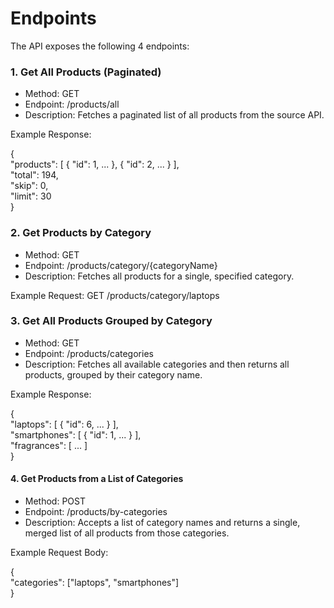 # Endpoints
The API exposes the following 4 endpoints:

### 1. Get All Products (Paginated)
- Method: GET
- Endpoint: /products/all
- Description: Fetches a paginated list of all products from the source API.

Example Response:

{\
    "products": [ { "id": 1, ... }, { "id": 2, ... } ],\
    "total": 194,\
    "skip": 0,\
    "limit": 30\
}

### 2. Get Products by Category
- Method: GET
- Endpoint: /products/category/{categoryName}
- Description: Fetches all products for a single, specified category.

Example Request: GET /products/category/laptops

### 3. Get All Products Grouped by Category
- Method: GET
- Endpoint: /products/categories
- Description: Fetches all available categories and then returns all products, grouped by their category name.

Example Response:

{\
    "laptops": [ { "id": 6, ... } ],\
    "smartphones": [ { "id": 1, ... } ],\
    "fragrances": [ ... ]\
}

#### 4. Get Products from a List of Categories
- Method: POST
- Endpoint: /products/by-categories
- Description: Accepts a list of category names and returns a single, merged list of all products from those categories.

Example Request Body:

{\
  "categories": ["laptops", "smartphones"]\
}
